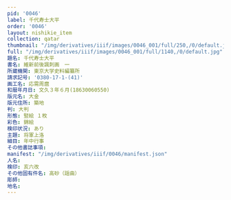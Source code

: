 ```yaml
---
pid: '0046'
label: 千代寿士大平
order: '0046'
layout: nishikie_item
collection: qatar
thumbnail: "/img/derivatives/iiif/images/0046_001/full/250,/0/default.jpg"
full: "/img/derivatives/iiif/images/0046_001/full/1140,/0/default.jpg"
題名: 千代寿士大平
書名: 維新前後諷刺画　一
所蔵機関: 東京大学史料編纂所
請求記号: '0380-17-1-(41)'
画工名: 応需周麿
和暦年月日: 文久３年６月(18630060550)
版元名: 大金
版元住所: 築地
判: 大判
形態: 竪絵 １枚
彩色: 錦絵
検印状況: あり
主題: 将軍上洛
細目: 年中行事
その他書誌事項: 
manifest: "/img/derivatives/iiif/0046/manifest.json"
人名: 
検印: 亥六改
その他固有件名: 高砂（謡曲）
彫師: 
地名: 
---
```

